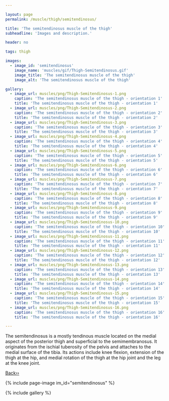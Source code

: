 ```yaml
---

layout: page
permalink: /muscle/thigh/semitendinosus/

title: 'The semitendinosus muscle of the thigh'
subheadline: 'Images and description.'

header: no

tags: thigh

images:
  - image_id: 'semitendinosus'
    image_name: 'muscles/gif/Thigh-Semitendinosus.gif'
    image_title: 'The semitendinosus muscle of the thigh'
    image_alt: 'The semitendinosus muscle of the thigh' 

gallery:
  - image_url: muscles/png/Thigh-Semitendinosus-1.png
    caption: 'The semitendinosus muscle of the thigh - orientation 1'
    title: 'The semitendinosus muscle of the thigh - orientation 1'
  - image_url: muscles/png/Thigh-Semitendinosus-2.png
    caption: 'The semitendinosus muscle of the thigh - orientation 2'
    title: 'The semitendinosus muscle of the thigh - orientation 2'
  - image_url: muscles/png/Thigh-Semitendinosus-3.png
    caption: 'The semitendinosus muscle of the thigh - orientation 3'
    title: 'The semitendinosus muscle of the thigh - orientation 3'
  - image_url: muscles/png/Thigh-Semitendinosus-4.png
    caption: 'The semitendinosus muscle of the thigh - orientation 4'
    title: 'The semitendinosus muscle of the thigh - orientation 4'
  - image_url: muscles/png/Thigh-Semitendinosus-5.png
    caption: 'The semitendinosus muscle of the thigh - orientation 5'
    title: 'The semitendinosus muscle of the thigh - orientation 5'
  - image_url: muscles/png/Thigh-Semitendinosus-6.png
    caption: 'The semitendinosus muscle of the thigh - orientation 6'
    title: 'The semitendinosus muscle of the thigh - orientation 6'
  - image_url: muscles/png/Thigh-Semitendinosus-7.png
    caption: 'The semitendinosus muscle of the thigh - orientation 7'
    title: 'The semitendinosus muscle of the thigh - orientation 7'
  - image_url: muscles/png/Thigh-Semitendinosus-8.png
    caption: 'The semitendinosus muscle of the thigh - orientation 8'
    title: 'The semitendinosus muscle of the thigh - orientation 8'
  - image_url: muscles/png/Thigh-Semitendinosus-9.png
    caption: 'The semitendinosus muscle of the thigh - orientation 9'
    title: 'The semitendinosus muscle of the thigh - orientation 9'
  - image_url: muscles/png/Thigh-Semitendinosus-10.png
    caption: 'The semitendinosus muscle of the thigh - orientation 10'
    title: 'The semitendinosus muscle of the thigh - orientation 10'
  - image_url: muscles/png/Thigh-Semitendinosus-11.png
    caption: 'The semitendinosus muscle of the thigh - orientation 11'
    title: 'The semitendinosus muscle of the thigh - orientation 11'
  - image_url: muscles/png/Thigh-Semitendinosus-12.png
    caption: 'The semitendinosus muscle of the thigh - orientation 12'
    title: 'The semitendinosus muscle of the thigh - orientation 12'
  - image_url: muscles/png/Thigh-Semitendinosus-13.png
    caption: 'The semitendinosus muscle of the thigh - orientation 13'
    title: 'The semitendinosus muscle of the thigh - orientation 13'
  - image_url: muscles/png/Thigh-Semitendinosus-14.png
    caption: 'The semitendinosus muscle of the thigh - orientation 14'
    title: 'The semitendinosus muscle of the thigh - orientation 14'
  - image_url: muscles/png/Thigh-Semitendinosus-15.png
    caption: 'The semitendinosus muscle of the thigh - orientation 15'
    title: 'The semitendinosus muscle of the thigh - orientation 15'
  - image_url: muscles/png/Thigh-Semitendinosus-16.png
    caption: 'The semitendinosus muscle of the thigh - orientation 16'
    title: 'The semitendinosus muscle of the thigh - orientation 16'

---
```


The semitendinosus is a mostly tendinous muscle located on the medial aspect of the posterior thigh and superficial to the semimembranosus. It originates from the ischial tuberosity of the pelvis and attaches to the medial surface of the tibia. Its actions include knee flexion, extension of the thigh at the hip, and medial rotation of the thigh at the hip joint and the leg at the knee joint.

[Back››](/muscle/thigh/)

{% include page-image im_id="semitendinosus" %}

{% include gallery %}

